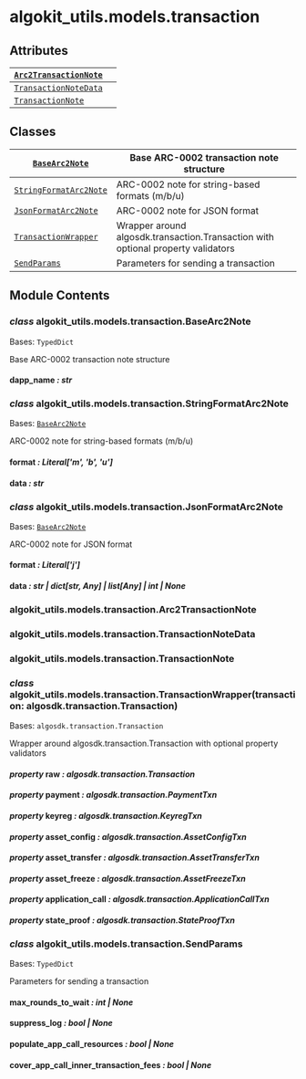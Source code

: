 # algokit_utils.models.transaction

## Attributes

| [`Arc2TransactionNote`](#algokit_utils.models.transaction.Arc2TransactionNote)   |    |
|----------------------------------------------------------------------------------|----|
| [`TransactionNoteData`](#algokit_utils.models.transaction.TransactionNoteData)   |    |
| [`TransactionNote`](#algokit_utils.models.transaction.TransactionNote)           |    |

## Classes

| [`BaseArc2Note`](#algokit_utils.models.transaction.BaseArc2Note)                 | Base ARC-0002 transaction note structure                                         |
|----------------------------------------------------------------------------------|----------------------------------------------------------------------------------|
| [`StringFormatArc2Note`](#algokit_utils.models.transaction.StringFormatArc2Note) | ARC-0002 note for string-based formats (m/b/u)                                   |
| [`JsonFormatArc2Note`](#algokit_utils.models.transaction.JsonFormatArc2Note)     | ARC-0002 note for JSON format                                                    |
| [`TransactionWrapper`](#algokit_utils.models.transaction.TransactionWrapper)     | Wrapper around algosdk.transaction.Transaction with optional property validators |
| [`SendParams`](#algokit_utils.models.transaction.SendParams)                     | Parameters for sending a transaction                                             |

## Module Contents

### *class* algokit_utils.models.transaction.BaseArc2Note

Bases: `TypedDict`

Base ARC-0002 transaction note structure

#### dapp_name *: str*

### *class* algokit_utils.models.transaction.StringFormatArc2Note

Bases: [`BaseArc2Note`](#algokit_utils.models.transaction.BaseArc2Note)

ARC-0002 note for string-based formats (m/b/u)

#### format *: Literal['m', 'b', 'u']*

#### data *: str*

### *class* algokit_utils.models.transaction.JsonFormatArc2Note

Bases: [`BaseArc2Note`](#algokit_utils.models.transaction.BaseArc2Note)

ARC-0002 note for JSON format

#### format *: Literal['j']*

#### data *: str | dict[str, Any] | list[Any] | int | None*

### algokit_utils.models.transaction.Arc2TransactionNote

### algokit_utils.models.transaction.TransactionNoteData

### algokit_utils.models.transaction.TransactionNote

### *class* algokit_utils.models.transaction.TransactionWrapper(transaction: algosdk.transaction.Transaction)

Bases: `algosdk.transaction.Transaction`

Wrapper around algosdk.transaction.Transaction with optional property validators

#### *property* raw *: algosdk.transaction.Transaction*

#### *property* payment *: algosdk.transaction.PaymentTxn*

#### *property* keyreg *: algosdk.transaction.KeyregTxn*

#### *property* asset_config *: algosdk.transaction.AssetConfigTxn*

#### *property* asset_transfer *: algosdk.transaction.AssetTransferTxn*

#### *property* asset_freeze *: algosdk.transaction.AssetFreezeTxn*

#### *property* application_call *: algosdk.transaction.ApplicationCallTxn*

#### *property* state_proof *: algosdk.transaction.StateProofTxn*

### *class* algokit_utils.models.transaction.SendParams

Bases: `TypedDict`

Parameters for sending a transaction

#### max_rounds_to_wait *: int | None*

#### suppress_log *: bool | None*

#### populate_app_call_resources *: bool | None*

#### cover_app_call_inner_transaction_fees *: bool | None*

